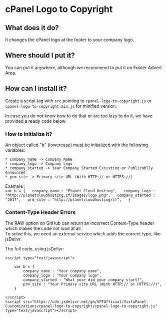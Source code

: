 # cPanel Logo to Copyright

## What does it do?  
It changes the cPanel logo at the footer to your company logo.

## Where should I put it?  
You can put it anywhere, although we recommend to put it on Footer Advert Area.  

## How can I install it?   
Create a script tag with `src` pointing to `cpanel-logo-to-copyright.js` or `cpanel-logo-to-copyright.min.js` for minified version.

In case you do not know how to do that or are too lazy to do it, we have provided a ready code below.

### How to initialize it?
An object called "b" (lowercase) must be initialized with the following variables:  

    * company_name -> Company Name  
    * company_logo -> Company Logo  
    * company_started -> Year Company Started Exsisting or Publicablly Announced  
    * prm_site -> Primary site URL (With HTTP:// or HTTPS://)  

Example :  
    ```
    var b = {  
        company_name : "Planet Cloud Hosting",  
        company_logo : "http://planetcloudhosting.cf/images/logo.png",  
        company_started : "2017",  
        prm_site : "http://planetcloudhosting/cf",  
    }  
    ```

###  Content-Type Header Errors
The RAW option on GitHub can return an incorrect Content-Type header which makes the code not load at all.  
To solve this, we need an external service which adds the correct type, like jsDelivr.

The full code, using jsDelivr:

```
<script type="text/javascript">  

    var b = {  
        company_name : "Your company name",  
        company_logo : "Your company logo",  
        company_started : "What year did your company start?",  
        prm_site : "Your Primary site URL (With HTTP:// or HTTPS://)",  
    }  

</script>  
<script src="https://cdn.jsdelivr.net/gh/VPTOfficial/VistaPanel-Customizations/cpanel-logo-to-copyright/cpanel-logo-to-copyright.js" type="text/javascript"></script>  
```
